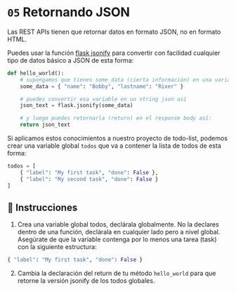 # `05` Retornando JSON

Las REST APIs tienen que retornar datos en formato JSON, no en formato HTML.

Puedes usar la función [flask jsonify](https://flask.palletsprojects.com/en/1.1.x/api/#flask.json.jsonify) para convertir con facilidad cualquier tipo de datos básico a JSON de esta forma:

```python
def hello_world():
    # supongamos que tienes some_data (cierta información) en una variable json
    some_data = { "name": "Bobby", "lastname": "Rixer" }

    # puedes convertir esa variable en un string json así
    json_text = flask.jsonify(some_data)

    # y luego puedes retornarla (return) en el response body así:
    return json_text
```

Si aplicamos estos conocimientos a nuestro proyecto de todo-list, podemos crear una variable global  `todos` que va a contener la lista de todos de esta forma:

```python
todos = [
    { "label": "My first task", "done": False },
    { "label": "My second task", "done": False }
]
```

## 📝 Instrucciones

1. Crea una variable global todos, declárala globalmente. No la declares dentro de una función, declárala en cualquier lado pero a nivel global. Asegúrate de que la variable contenga por lo menos una tarea (task) con la siguiente estructura:

```python
{ "label": "My first task", "done": False }
```

2. Cambia la declaración del return de tu método `hello_world` para que retorne la versión jsonify de los todos globales.
